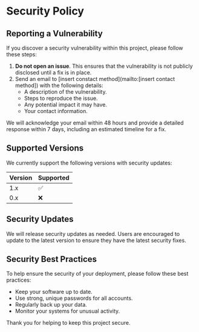 # Security Policy

## Reporting a Vulnerability

If you discover a security vulnerability within this project, please follow these steps:

1. **Do not open an issue**. This ensures that the vulnerability is not publicly disclosed until a fix is in place.
2. Send an email to [insert constact method](mailto:[insert contact method]) with the following details:
    - A description of the vulnerability.
    - Steps to reproduce the issue.
    - Any potential impact it may have.
    - Your contact information.

We will acknowledge your email within 48 hours and provide a detailed response within 7 days, including an estimated timeline for a fix.

## Supported Versions

We currently support the following versions with security updates:

| Version | Supported          |
| ------- | ------------------ |
| 1.x     | ✅                |
| 0.x     | ❌                |

## Security Updates

We will release security updates as needed. Users are encouraged to update to the latest version to ensure they have the latest security fixes.

## Security Best Practices

To help ensure the security of your deployment, please follow these best practices:

- Keep your software up to date.
- Use strong, unique passwords for all accounts.
- Regularly back up your data.
- Monitor your systems for unusual activity.

Thank you for helping to keep this project secure.